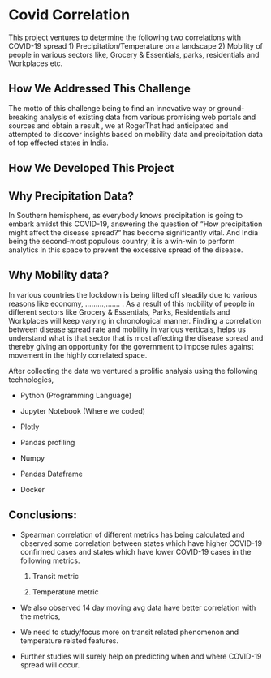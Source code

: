 # Covid Correlation
This project ventures to determine the following two correlations with COVID-19 spread 1) Precipitation/Temperature on a landscape 2) Mobility of people in various sectors like, Grocery &amp; Essentials, parks, residentials and Workplaces etc.


## How We Addressed This Challenge


The motto of this challenge being to find an innovative way or ground-breaking analysis of existing data from various promising web portals and sources and obtain a result , we at RogerThat had anticipated and attempted to discover insights based on mobility data and precipitation data of top effected states in India.



## How We Developed This Project


## Why Precipitation Data?

In Southern hemisphere, as everybody knows precipitation is going to embark amidst this COVID-19, answering the question of “How precipitation might affect the disease spread?“ has become significantly vital. And India being the second-most populous country, it is a win-win to perform analytics in this space to prevent the excessive spread of the disease.

## Why Mobility data?

In various countries the lockdown is being lifted off steadily due to various reasons like economy, ………,……. . As a result of this mobility of people in different sectors like Grocery & Essentials, Parks, Residentials and Workplaces will keep varying in chronological manner. Finding a correlation between disease spread rate and mobility in various verticals, helps us understand what is that sector that is most affecting the disease spread and thereby giving an opportunity for the government to impose rules against movement in the highly correlated space.


 

After collecting the data we ventured a prolific analysis using the following technologies,

- Python (Programming Language)

- Jupyter Notebook (Where we coded)

- Plotly 

- Pandas profiling

- Numpy

- Pandas Dataframe

- Docker

## Conclusions:

-  Spearman correlation of different metrics has being calculated and observed some correlation between states which have higher COVID-19 confirmed cases and states which have lower COVID-19 cases in the following metrics.

    1. Transit metric

    2. Temperature metric

- We also observed 14 day moving avg data have better correlation with the metrics,

- We need to study/focus more on transit related phenomenon and temperature related features. 

- Further studies will surely help on predicting when and where COVID-19 spread will occur.

